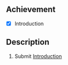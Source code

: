 ## Achievement 

- [x] Introduction


## Description 

1. Submit [Introduction](https://www.kaggle.com/code/dariushbabaki/exercise-introduction)
